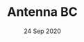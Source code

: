 ---
title: Antenna BC
date: 24 Sep 2020
image: /assets/projects/bc-antenna/bc-antenna.png
description: Proximety Voice Chat for Box Critters
links:
- title: GitHub
  href: https://github.com/tumble1999/antenna-legacy
- title: Mod Page
  href: http://bcmc.ga/mods/antenna/
experience:
  languages: [js]
  libraries: [socketio,webrtc]
  platforms: [web]
  communities: [bcmc]
---